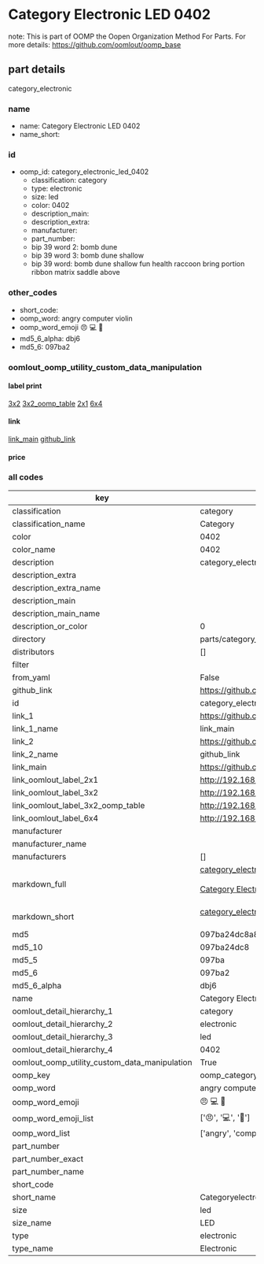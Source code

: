 # Category Electronic LED 0402  

note: This is part of OOMP the Oopen Organization Method For Parts. For more details: https://github.com/oomlout/oomp_base

##  part details



category_electronic

### name
* name: Category Electronic LED 0402
* name_short: 
### id
* oomp_id: category_electronic_led_0402
  * classification: category
  * type: electronic
  * size: led
  * color: 0402
  * description_main: 
  * description_extra: 
  * manufacturer: 
  * part_number: 
  * bip 39 word 2: bomb dune
  * bip 39 word 3: bomb dune shallow
  * bip 39 word: bomb dune shallow fun health raccoon bring portion ribbon matrix saddle above

### other_codes
* short_code: 
* oomp_word: angry computer violin
* oomp_word_emoji :angry: :computer: :violin:
* md5_6_alpha: dbj6
* md5_6: 097ba2






### oomlout_oomp_utility_custom_data_manipulation
#### label print
[3x2](http://192.168.1.245:1112/?label=oomp%20dbj6)
[3x2_oomp_table](http://192.168.1.107:1112/?label=oomp%20dbj6)
[2x1](http://192.168.1.242:1112/?label=oomp%20dbj6)
[6x4](http://192.168.1.55:1112/?label=oomp%20dbj6)    

#### link

[link_main](https://github.com/oomlout/oomlout_oomp_current_version_messy/tree/main/parts/category_electronic_led_0402) [github_link](https://github.com/oomlout/oomlout_oomp_part_src/tree/main/parts/category_electronic_led_0402)                             

#### price







### all codes 
| key | value |  
| --- | --- |  
| classification | category |  
| classification_name | Category |  
| color | 0402 |  
| color_name | 0402 |  
| description | category_electronic |  
| description_extra |  |  
| description_extra_name |  |  
| description_main |  |  
| description_main_name |  |  
| description_or_color | 0  |  
| directory | parts/category_electronic_led_0402 |  
| distributors | [] |  
| filter |  |  
| from_yaml | False |  
| github_link | https://github.com/oomlout/oomlout_oomp_part_src/tree/main/parts/category_electronic_led_0402 |  
| id | category_electronic_led_0402 |  
| link_1 | https://github.com/oomlout/oomlout_oomp_current_version_messy/tree/main/parts/category_electronic_led_0402 |  
| link_1_name | link_main |  
| link_2 | https://github.com/oomlout/oomlout_oomp_part_src/tree/main/parts/category_electronic_led_0402 |  
| link_2_name | github_link |  
| link_main | https://github.com/oomlout/oomlout_oomp_current_version_messy/tree/main/parts/category_electronic_led_0402 |  
| link_oomlout_label_2x1 | http://192.168.1.242:1112/?label=oomp%20dbj6 |  
| link_oomlout_label_3x2 | http://192.168.1.245:1112/?label=oomp%20dbj6 |  
| link_oomlout_label_3x2_oomp_table | http://192.168.1.107:1112/?label=oomp%20dbj6 |  
| link_oomlout_label_6x4 | http://192.168.1.55:1112/?label=oomp%20dbj6 |  
| manufacturer |  |  
| manufacturer_name |  |  
| manufacturers | [] |  
| markdown_full | [category_electronic_led_0402](https://github.com/oomlout/oomlout_oomp_current_version_messy/tree/main/parts/category_electronic_led_0402)<br>[](https://github.com/oomlout/oomlout_oomp_current_version_messy/tree/main/parts/category_electronic_led_0402)<br>[Category Electronic Led 0402](https://github.com/oomlout/oomlout_oomp_current_version_messy/tree/main/parts/category_electronic_led_0402)<br><br> |  
| markdown_short | [category_electronic_led_0402](https://github.com/oomlout/oomlout_oomp_current_version_messy/tree/main/parts/category_electronic_led_0402)<br><br> |  
| md5 | 097ba24dc8a84386c13515e18a1100c9 |  
| md5_10 | 097ba24dc8 |  
| md5_5 | 097ba |  
| md5_6 | 097ba2 |  
| md5_6_alpha | dbj6 |  
| name | Category Electronic LED 0402 |  
| oomlout_detail_hierarchy_1 | category |  
| oomlout_detail_hierarchy_2 | electronic |  
| oomlout_detail_hierarchy_3 | led |  
| oomlout_detail_hierarchy_4 | 0402 |  
| oomlout_oomp_utility_custom_data_manipulation | True |  
| oomp_key | oomp_category_electronic_led_0402 |  
| oomp_word | angry computer violin |  
| oomp_word_emoji | :angry: :computer: :violin: |  
| oomp_word_emoji_list | [':angry:', ':computer:', ':violin:'] |  
| oomp_word_list | ['angry', 'computer', 'violin'] |  
| part_number |  |  
| part_number_exact |  |  
| part_number_name |  |  
| short_code |  |  
| short_name | Categoryelectronic |  
| size | led |  
| size_name | LED |  
| type | electronic |  
| type_name | Electronic |  
